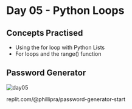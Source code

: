 # Day 05 - Python Loops
## Concepts Practised
- Using the for loop with Python Lists
- For loops and the range() function
## Password Generator
![day05](https://user-images.githubusercontent.com/98851253/154311198-83cc6a60-6a57-4e21-bb01-6b54593def0e.gif)

replit.com/@phillipra/password-generator-start
